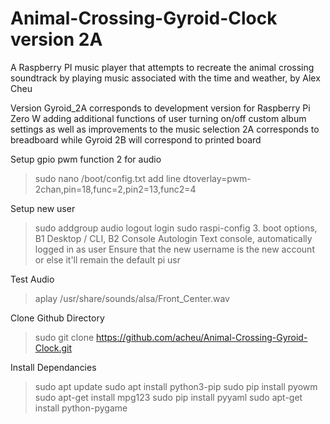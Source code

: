 # Animal-Crossing-Gyroid-Clock version 2A
A Raspberry PI music player that attempts to recreate the animal crossing soundtrack by playing music associated with the time and weather, by Alex Cheu

Version Gyroid_2A corresponds to development version for Raspberry Pi Zero W adding additional functions of user turning on/off custom album settings as well as improvements to the music selection
2A corresponds to breadboard while Gyroid 2B will correspond to printed board


Setup gpio pwm function 2 for audio
>sudo nano /boot/config.txt
	add line dtoverlay=pwm-2chan,pin=18,func=2,pin2=13,func2=4 

Setup new user

>sudo addgroup <username> audio
>logout
>login
>sudo raspi-config
	3. boot options, B1 Desktop / CLI, B2 Console Autologin Text console, automatically logged in as <username> user
	Ensure that the new username is the new account or else it'll remain the default pi usr

Test Audio
>aplay /usr/share/sounds/alsa/Front_Center.wav


Clone Github Directory
>sudo git clone https://github.com/acheu/Animal-Crossing-Gyroid-Clock.git


Install Dependancies
>sudo apt update
>sudo apt install python3-pip
>sudo pip install pyowm
>sudo apt-get install mpg123
>sudo pip install pyyaml
>sudo apt-get install python-pygame


